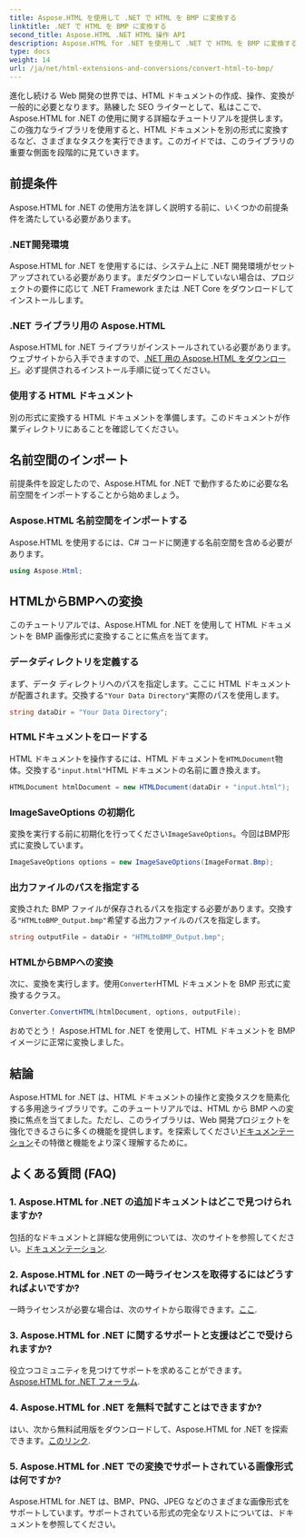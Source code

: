 ```yaml
---
title: Aspose.HTML を使用して .NET で HTML を BMP に変換する
linktitle: .NET で HTML を BMP に変換する
second_title: Aspose.HTML .NET HTML 操作 API
description: Aspose.HTML for .NET を使用して .NET で HTML を BMP に変換する方法を学びます。 Aspose.HTML for .NET を活用するための Web 開発者向けの包括的なガイド。
type: docs
weight: 14
url: /ja/net/html-extensions-and-conversions/convert-html-to-bmp/
---
```

進化し続ける Web 開発の世界では、HTML ドキュメントの作成、操作、変換が一般的に必要となります。熟練した SEO ライターとして、私はここで、Aspose.HTML for .NET の使用に関する詳細なチュートリアルを提供します。この強力なライブラリを使用すると、HTML ドキュメントを別の形式に変換するなど、さまざまなタスクを実行できます。このガイドでは、このライブラリの重要な側面を段階的に見ていきます。

## 前提条件

Aspose.HTML for .NET の使用方法を詳しく説明する前に、いくつかの前提条件を満たしている必要があります。

### .NET開発環境

Aspose.HTML for .NET を使用するには、システム上に .NET 開発環境がセットアップされている必要があります。まだダウンロードしていない場合は、プロジェクトの要件に応じて .NET Framework または .NET Core をダウンロードしてインストールします。

### .NET ライブラリ用の Aspose.HTML

 Aspose.HTML for .NET ライブラリがインストールされている必要があります。ウェブサイトから入手できますので、[.NET 用の Aspose.HTML をダウンロード](https://releases.aspose.com/html/net/)。必ず提供されるインストール手順に従ってください。

### 使用する HTML ドキュメント

別の形式に変換する HTML ドキュメントを準備します。このドキュメントが作業ディレクトリにあることを確認してください。

## 名前空間のインポート

前提条件を設定したので、Aspose.HTML for .NET で動作するために必要な名前空間をインポートすることから始めましょう。

### Aspose.HTML 名前空間をインポートする

Aspose.HTML を使用するには、C# コードに関連する名前空間を含める必要があります。

```csharp
using Aspose.Html;
```

## HTMLからBMPへの変換

このチュートリアルでは、Aspose.HTML for .NET を使用して HTML ドキュメントを BMP 画像形式に変換することに焦点を当てます。

### データディレクトリを定義する

まず、データ ディレクトリへのパスを指定します。ここに HTML ドキュメントが配置されます。交換する`"Your Data Directory"`実際のパスを使用します。

```csharp
string dataDir = "Your Data Directory";
```

### HTMLドキュメントをロードする

HTML ドキュメントを操作するには、HTML ドキュメントを`HTMLDocument`物体。交換する`"input.html"`HTML ドキュメントの名前に置き換えます。

```csharp
HTMLDocument htmlDocument = new HTMLDocument(dataDir + "input.html");
```

### ImageSaveOptions の初期化

変換を実行する前に初期化を行ってください`ImageSaveOptions`。今回はBMP形式に変換しています。

```csharp
ImageSaveOptions options = new ImageSaveOptions(ImageFormat.Bmp);
```

### 出力ファイルのパスを指定する

変換された BMP ファイルが保存されるパスを指定する必要があります。交換する`"HTMLtoBMP_Output.bmp"`希望する出力ファイルのパスを指定します。

```csharp
string outputFile = dataDir + "HTMLtoBMP_Output.bmp";
```

### HTMLからBMPへの変換

次に、変換を実行します。使用`Converter`HTML ドキュメントを BMP 形式に変換するクラス。

```csharp
Converter.ConvertHTML(htmlDocument, options, outputFile);
```

おめでとう！ Aspose.HTML for .NET を使用して、HTML ドキュメントを BMP イメージに正常に変換しました。

## 結論

Aspose.HTML for .NET は、HTML ドキュメントの操作と変換タスクを簡素化する多用途ライブラリです。このチュートリアルでは、HTML から BMP への変換に焦点を当てました。ただし、このライブラリは、Web 開発プロジェクトを強化できるさらに多くの機能を提供します。を探索してください[ドキュメンテーション](https://reference.aspose.com/html/net/)その特徴と機能をより深く理解するために。

## よくある質問 (FAQ)

### 1. Aspose.HTML for .NET の追加ドキュメントはどこで見つけられますか?

包括的なドキュメントと詳細な使用例については、次のサイトを参照してください。[ドキュメンテーション](https://reference.aspose.com/html/net/).

### 2. Aspose.HTML for .NET の一時ライセンスを取得するにはどうすればよいですか?

一時ライセンスが必要な場合は、次のサイトから取得できます。[ここ](https://purchase.aspose.com/temporary-license/).

### 3. Aspose.HTML for .NET に関するサポートと支援はどこで受けられますか?

役立つコミュニティを見つけてサポートを求めることができます。[Aspose.HTML for .NET フォーラム](https://forum.aspose.com/).

### 4. Aspose.HTML for .NET を無料で試すことはできますか?

はい、次から無料試用版をダウンロードして、Aspose.HTML for .NET を探索できます。[このリンク](https://releases.aspose.com/).

### 5. Aspose.HTML for .NET での変換でサポートされている画像形式は何ですか?

Aspose.HTML for .NET は、BMP、PNG、JPEG などのさまざまな画像形式をサポートしています。サポートされている形式の完全なリストについては、ドキュメントを参照してください。
